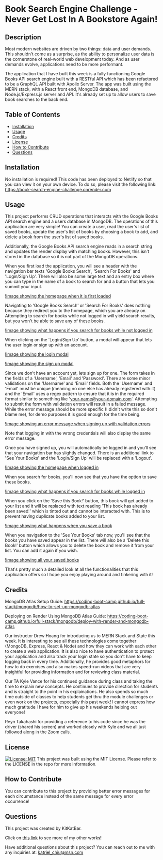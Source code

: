 # Book Search Engine Challenge - Never Get Lost In A Bookstore Again!
  
## Description

Most modern websites are driven by two things: data and user demands. This shouldn't come as a surprise, as the ability to personalize user data is the cornerstone of real-world web development today. And as user demands evolve, applications need to be more performant.

The application that I have built this week is a fully functioning Google Books API search engine built with a RESTful API which has been refactored to be a GraphQL API built with Apollo Server.  The app was built using the MERN stack, with a React front end, MongoDB database, and Node.js/Express.js server and API. It's already set up to allow users to save book searches to the back end.
        
## Table of Contents

- [Installation](#installation)
- [Usage](#usage)
- [Credits](#credits)
- [License](#license)
- [How to Contribute](#how-to-contribute)
- [Questions](#questions)


## Installation

No installation is required! This code has been deployed to Netlify so that you can view it on your own device. To do so, please visit the following link: https://book-search-engine-challenge.onrender.com

## Usage

This project performs CRUD operations that interacts with the Google Books API search engine and a users database in MongoDB. The operations of this application are very simple!  You can create a user, read the user's list of saved books, update the user's list of books by choosing a book to add, and delete a book from the user's list of saved books.

Additionally, the Google Books API search engine reads in a search string and updates the render display with matching books.  However, this isn't stored in the database so it is not part of the MongoDB operations.

When you first load the application, you will see a header with the navigation bar texts 'Google Books Search', 'Search For Books' and 'Login/Sign Up'.  There will also be some large text and an entry box where you can type in the name of a book to search for and a button that lets you summit your input.

[!image showing the homepage when it is first loaded](https://github.com/KitKatBar/book-search-engine-challenge/blob/main/images/homepage-initial.png?raw=true)

Navigating to 'Google Books Search' or 'Search For Books' does nothing because they redirect you to the homepage, which you are already on.  Attempting to search for books while not logged in will yield search results, but you won't be able to save any of these books.

[!image showing what happens if you search for books while not logged in](https://github.com/KitKatBar/book-search-engine-challenge/blob/main/images/search-books-not-logged-in.png?raw=true)

When clicking on the 'Login/Sign Up' button, a modal will appear that lets the user login or sign up with an account.

[!image showing the login modal](https://github.com/KitKatBar/book-search-engine-challenge/blob/main/images/login-modal.png?raw=true)

[!image showing the sign up modal](https://github.com/KitKatBar/book-search-engine-challenge/blob/main/images/sign-up-modal.png?raw=true)

Since we don't have an account yet, lets sign up for one.  The form takes in the fields of a 'Username', 'Email' and 'Password'.  There are some minor validations on the 'Username' and 'Email' fields.  Both the 'Username' and 'Email' must be unique (meaning no one else has already registered with it) and the 'Email' uses a regex pattern to ensure that it is in the required format similar to something like 'your-name@your-domain.com'.  Attempting to submit the form with validation errors will result in a failed message.  While the error message should be more specific (I didn't write this so don't blame me), for demo purposes it is good enough for the time being.

[!image showing an error message when signing up with validation errors](https://github.com/KitKatBar/book-search-engine-challenge/blob/main/images/sign-up-error.png?raw=true)

Note that logging in with the wrong credentials will also display the same error message.

Once you have signed up, you will automatically be logged in and you'll see that your navigation bar has slightly changed.  There is an additional link to 'See Your Books' and the 'Login/Sign Up' will be replaced with a 'Logout'.

[!image showing the homepage when logged in](https://github.com/KitKatBar/book-search-engine-challenge/blob/main/images/homepage-logged-in.png?raw=true)

When you search for books, you'll now see that you have the option to save these books.

[!image showing what happens if you search for books while logged in](https://github.com/KitKatBar/book-search-engine-challenge/blob/main/images/search-books-logged-in.png?raw=true)

When you click on the 'Save this Book!' button, this book will get added to your list and it will be replaced with text reading 'This book has already been saved!' which is tinted out and cannot be interacted with.  This is to prevent having duplicate books added to your list.

[!image showing what happens when you save a book](https://github.com/KitKatBar/book-search-engine-challenge/blob/main/images/search-books-saved.png?raw=true)

When you navigation to the 'See Your Books' tab now, you'll see that the books you have saved appear in the list.  There will also be a 'Delete this Book!' button which allows you to delete the book and remove it from your list.  You can add it again if you wish.

[!image showing all your saved books](https://github.com/KitKatBar/book-search-engine-challenge/blob/main/images/saved-books.png?raw=true)

That's pretty much a detailed look at all the functionalities that this application offers so I hope you enjoy playing around and tinkering with it!

## Credits

MongoDB Atlas Setup Guide: https://coding-boot-camp.github.io/full-stack/mongodb/how-to-set-up-mongodb-atlas

Deploying on Render Using MongoDB Atlas Guide: https://coding-boot-camp.github.io/full-stack/mongodb/deploy-with-render-and-mongodb-atlas

Our instructor Drew Hoang for introducing us to MERN Stack and State this week.  It is interesting to see all these technologies come together (MongoDB, Express, React & Node) and how they can work with each other to create a web application.  It is also nice to have authentication to protect your application and also track your login state so you don't have to keep logging back in every time.  Additionally, he provides good metaphors for how to do exercises and also makes speed-run videos that are very insightful for providing information and for reviewing class material.

Our TA Kyle Vance for his continued guidance during class and taking the time to explain new concepts. He continues to provide direction for students and is straight to the point in his explainations.  He also spends so much time outside of classes to help students get thru the module challenges or even work on the projects, especially this past week!  I cannot express how much gratitude I have for him to give up his weekends helping out everyone!

Reyn Takahashi for providing a reference to his code since he was the driver (shared his screen) and worked closely with Kyle and we all just followed along in the Zoom calls.

## License

[![License: MIT](https://img.shields.io/badge/License-MIT-yellow.svg)](https://opensource.org/licenses/MIT)
This project was built using the MIT License. Please refer to the LICENSE in the repo for more information.
          
## How to Contribute

You can contribute to this project by providing better error messages for each circumstance instead of the same message for every error occurrence!

## Questions

This project was created by KitKatBar.
    
Click on [this link](https://github.com/KitKatBar) to see more of my other works!

Have additional questions about this project?  You can reach out to me with any inquiries at: katriel_chiu@msn.com